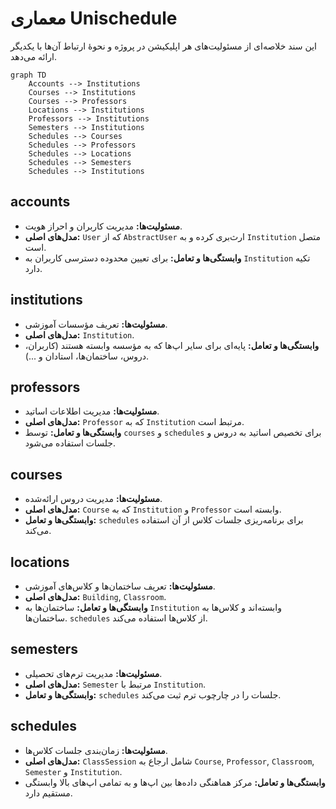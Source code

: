 # معماری Unischedule

این سند خلاصه‌ای از مسئولیت‌های هر اپلیکیشن در پروژه و نحوهٔ ارتباط آن‌ها با یکدیگر ارائه می‌دهد.

```mermaid
graph TD
    Accounts --> Institutions
    Courses --> Institutions
    Courses --> Professors
    Locations --> Institutions
    Professors --> Institutions
    Semesters --> Institutions
    Schedules --> Courses
    Schedules --> Professors
    Schedules --> Locations
    Schedules --> Semesters
    Schedules --> Institutions
```

## accounts
- **مسئولیت‌ها:** مدیریت کاربران و احراز هویت.
- **مدل‌های اصلی:** `User` که از `AbstractUser` ارث‌بری کرده و به `Institution` متصل است.
- **وابستگی‌ها و تعامل:** برای تعیین محدوده دسترسی کاربران به `Institution` تکیه دارد.

## institutions
- **مسئولیت‌ها:** تعریف مؤسسات آموزشی.
- **مدل‌های اصلی:** `Institution`.
- **وابستگی‌ها و تعامل:** پایه‌ای برای سایر اپ‌ها که به مؤسسه وابسته هستند (کاربران، دروس، ساختمان‌ها، استادان و ...).

## professors
- **مسئولیت‌ها:** مدیریت اطلاعات اساتید.
- **مدل‌های اصلی:** `Professor` که به `Institution` مرتبط است.
- **وابستگی‌ها و تعامل:** توسط `courses` و `schedules` برای تخصیص اساتید به دروس و جلسات استفاده می‌شود.

## courses
- **مسئولیت‌ها:** مدیریت دروس ارائه‌شده.
- **مدل‌های اصلی:** `Course` که به `Institution` و `Professor` وابسته است.
- **وابستگی‌ها و تعامل:** `schedules` برای برنامه‌ریزی جلسات کلاس از آن استفاده می‌کند.

## locations
- **مسئولیت‌ها:** تعریف ساختمان‌ها و کلاس‌های آموزشی.
- **مدل‌های اصلی:** `Building`, `Classroom`.
- **وابستگی‌ها و تعامل:** ساختمان‌ها به `Institution` وابسته‌اند و کلاس‌ها به ساختمان‌ها. `schedules` از کلاس‌ها استفاده می‌کند.

## semesters
- **مسئولیت‌ها:** مدیریت ترم‌های تحصیلی.
- **مدل‌های اصلی:** `Semester` مرتبط با `Institution`.
- **وابستگی‌ها و تعامل:** `schedules` جلسات را در چارچوب ترم ثبت می‌کند.

## schedules
- **مسئولیت‌ها:** زمان‌بندی جلسات کلاس‌ها.
- **مدل‌های اصلی:** `ClassSession` شامل ارجاع به `Course`, `Professor`, `Classroom`, `Semester` و `Institution`.
- **وابستگی‌ها و تعامل:** مرکز هماهنگی داده‌ها بین اپ‌ها و به تمامی اپ‌های بالا وابستگی مستقیم دارد.

